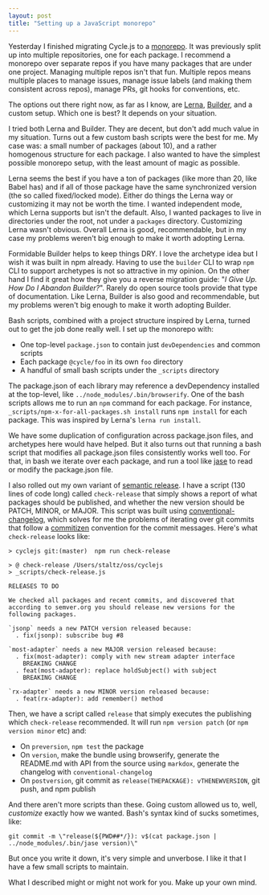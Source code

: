```yaml
---
layout: post
title: "Setting up a JavaScript monorepo"
---
```


Yesterday I finished migrating Cycle.js to a [monorepo](https://github.com/cyclejs/cyclejs). It was previously split up into multiple repositories, one for each package. I recommend a monorepo over separate repos if you have many packages that are under one project. Managing multiple repos isn't that fun. Multiple repos means multiple places to manage issues, manage issue labels (and making them consistent across repos), manage PRs, git hooks for conventions, etc.

The options out there right now, as far as I know, are [Lerna](https://lernajs.io/), [Builder](http://formidable.com/open-source/builder/), and a custom setup. Which one is best? It depends on your situation.

I tried both Lerna and Builder. They are decent, but don't add much value in my situation. Turns out a few custom bash scripts were the best for me. My case was: a small number of packages (about 10), and a rather homogenous structure for each package. I also wanted to have the simplest possible monorepo setup, with the least amount of magic as possible.

Lerna seems the best if you have a ton of packages (like more than 20, like Babel has) and if all of those package have the same synchronized version (the so called fixed/locked mode). Either do things the Lerna way or customizing it may not be worth the time. I wanted independent mode, which Lerna supports but isn't the default. Also, I wanted packages to live in directories under the root, not under a `packages` directory. Customizing Lerna wasn't obvious. Overall Lerna is good, recommendable, but in my case my problems weren't big enough to make it worth adopting Lerna.

Formidable Builder helps to keep things DRY. I love the archetype idea but I wish it was built in npm already. Having to use the `builder` CLI to wrap `npm` CLI to support archetypes is not so attractive in my opinion. On the other hand I find it great how they give you a reverse migration guide: "*I Give Up. How Do I Abandon Builder?*". Rarely do open source tools provide that type of documentation. Like Lerna, Builder is also good and recommendable, but my problems weren't big enough to make it worth adopting Builder.

Bash scripts, combined with a project structure inspired by Lerna, turned out to get the job done really well. I set up the monorepo with:

- One top-level `package.json` to contain just `devDependencies` and common scripts
- Each package `@cycle/foo` in its own `foo` directory
- A handful of small bash scripts under the `_scripts` directory

The package.json of each library may reference a devDependency installed at the top-level, like `../node_modules/.bin/browserify`. One of the bash scripts allows me to run an `npm` command for each package. For instance, `_scripts/npm-x-for-all-packages.sh install` runs `npm install` for each package. This was inspired by Lerna's `lerna run install`.

We have some duplication of configuration across package.json files, and archetypes here would have helped. But it also turns out that running a bash script that modifies all package.json files consistently works well too. For that, in bash we iterate over each package, and run a tool like [jase](https://www.npmjs.com/package/jase) to read or modify the package.json file.

I also rolled out my own variant of [semantic release](https://www.npmjs.com/package/semantic-release). I have a script (130 lines of code long) called `check-release` that simply shows a report of what packages should be published, and whether the new version should be PATCH, MINOR, or MAJOR. This script was built using [conventional-changelog](https://github.com/conventional-changelog/conventional-changelog), which solves for me the problems of iterating over git commits that follow a [commitizen](https://www.npmjs.com/package/commitizen) convention for the commit messages. Here's what `check-release` looks like:

```text
> cyclejs git:(master)  npm run check-release

> @ check-release /Users/staltz/oss/cyclejs
> _scripts/check-release.js

RELEASES TO DO

We checked all packages and recent commits, and discovered that according to semver.org you should release new versions for the following packages.

`jsonp` needs a new PATCH version released because:
  . fix(jsonp): subscribe bug #8

`most-adapter` needs a new MAJOR version released because:
  . fix(most-adapter): comply with new stream adapter interface
    BREAKING CHANGE
  . feat(most-adapter): replace holdSubject() with subject
    BREAKING CHANGE

`rx-adapter` needs a new MINOR version released because:
  . feat(rx-adapter): add remember() method
```

Then, we have a script called `release` that simply executes the publishing which `check-release` recommended. It will run `npm version patch` (or `npm version minor` etc) and:

- On `preversion`, `npm test` the package
- On `version`, make the bundle using browserify, generate the README.md with API from the source using `markdox`, generate the changelog with `conventional-changelog`
- On `postversion`, git commit as `release(THEPACKAGE): vTHENEWVERSION`, git push, and npm publish

And there aren't more scripts than these. Going custom allowed us to, well, *customize* exactly how we wanted. Bash's syntax kind of sucks sometimes, like:

```text
git commit -m \"release(${PWD##*/}): v$(cat package.json | ../node_modules/.bin/jase version)\"
```

But once you write it down, it's very simple and unverbose. I like it that I have a few small scripts to maintain.

What I described might or might not work for you. Make up your own mind.
